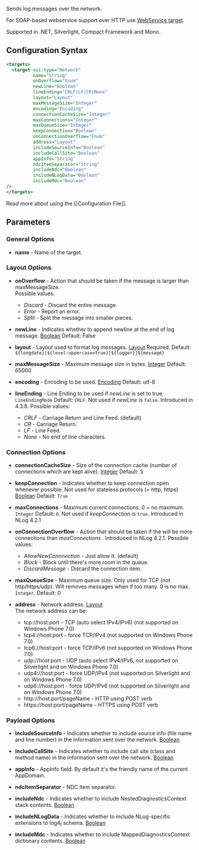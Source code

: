 Sends log messages over the network. 


For SOAP-based webservice support over HTTP use [WebService target](https://github.com/NLog/NLog/wiki/WebService-target).

Supported in .NET, Silverlight, Compact Framework and Mono.

## Configuration Syntax
```xml
<targets>
  <target xsi:type="Network"
          name="String"
          onOverflow="Enum"
          newLine="Boolean"
          lineEnding="CRLF|LF|CR|None"
          layout="Layout"
          maxMessageSize="Integer"
          encoding="Encoding"
          connectionCacheSize="Integer"
          maxConnections="Integer"
          maxQueueSize="Integer"
          keepConnection="Boolean"
          onConnectionOverflow="Enum"
          address="Layout" 
          includeSourceInfo="Boolean"
          includeCallSite="Boolean"
          appInfo="String"
          ndcItemSeparator="String"
          includeNdc="Boolean"
          includeNLogData="Boolean"
          includeMdc="Boolean"
/>
</targets>
```
Read more about using the [[Configuration File]].

## Parameters
### General Options
* **name** - Name of the target.

### Layout Options
* **onOverflow** - Action that should be taken if the message is larger than maxMessageSize.  
Possible values:
  * _Discard_ - Discard the entire message.
  * _Error_ - Report an error.
  * _Split_ - Split the message into smaller pieces.

* **newLine** - Indicates whether to append newline at the end of log message. [Boolean](Data-types) Default: False

* **layout** - Layout used to format log messages. [Layout](Data-types) Required. Default: `${longdate}|${level:uppercase=true}|${logger}|${message}`

* **maxMessageSize** - Maximum message size in bytes. [Integer](Data-types) Default: 65000

* **encoding** - Encoding to be used. [Encoding](Data-types) Default: utf-8

* **lineEnding** - Line Ending to be used if _newLine_ is set to true. `LineEndingMode` Default: `CRLF`. Not used if _newLine_ is `false`. Introduced in 4.3.8.
Possible values:
  * _CRLF_ - Carriage Return and Line Feed. (default)
  * _CR_ - Carriage Return.
  * _LF_ - Line Feed.
  * _None_ - No end of line characters.

### Connection Options
* **connectionCacheSize** - Size of the connection cache (number of connections which are kept alive). [Integer](Data-types) Default: 5  

* **keepConnection** - Indicates whether to keep connection open whenever possible. Not used for stateless protocols (= http, https) [Boolean](Data-types) Default: `True`

* **maxConnections** - Maximum current connections. 0 = no maximum. `Integer` Default: `0`. Not used if _keepConnection_ is `true`. Introduced in NLog 4.2.1

* **onConnectionOverflow** - Action that should be taken if the will be more connections than _maxConnections_ . Introduced in NLog 4.2.1. 
Possible values:
  * _AllowNewConnnection_ - Just allow it. (default)
  * _Block_ - Block until there's more room in the queue.
  * _DiscardMessage_ - Discard the connection item.

* **maxQueueSize** - Maximum queue size. Only used for TCP (not http/https/udp). Will removes messages when if too many. 0 is no max. `Integer`. Default: 0

* **address** - Network address. [Layout](Data-types)  
The network address can be:
  * tcp://host:port - TCP (auto select IPv4/IPv6) (not supported on Windows Phone 7.0)
  * tcp4://host:port - force TCP/IPv4 (not supported on Windows Phone 7.0)
  * tcp6://host:port - force TCP/IPv6 (not supported on Windows Phone 7.0)
  * udp://host:port - UDP (auto select IPv4/IPv6, not supported on Silverlight and on Windows Phone 7.0)
  * udp4://host:port - force UDP/IPv4 (not supported on Silverlight and on Windows Phone 7.0)
  * udp6://host:port - force UDP/IPv6 (not supported on Silverlight and on Windows Phone 7.0)
  * http://host:port/pageName - HTTP using POST verb
  * https://host:port/pageName - HTTPS using POST verb

### Payload Options
* **includeSourceInfo** - Indicates whether to include source info (file name and line number) in the information sent over the network. [Boolean](Data-types)  


* **includeCallSite** - Indicates whether to include call site (class and method name) in the information sent over the network. [Boolean](Data-types)  

* **appInfo** - AppInfo field. By default it's the friendly name of the current AppDomain.

* **ndcItemSeparator** - NDC item separator.

* **includeNdc** - Indicates whether to include NestedDiagnosticsContext stack contents. [Boolean](Data-types)

* **includeNLogData** - Indicates whether to include NLog-specific extensions to log4j schema. [Boolean](Data-types)

* **includeMdc** - Indicates whether to include MappedDiagnosticsContext dictionary contents. [Boolean](Data-types)
